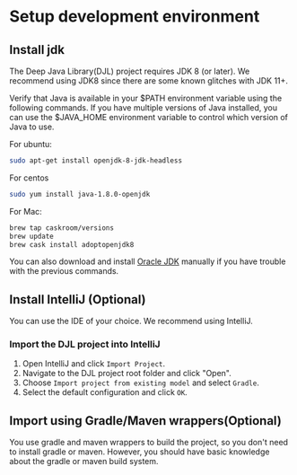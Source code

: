 # Setup development environment

## Install jdk

The Deep Java Library(DJL)  project requires JDK 8 (or later). We recommend using JDK8 since there are some known glitches with JDK 11+.

Verify that Java is available in your $PATH environment variable using the following commands. If you have multiple versions of Java installed,
you can use the $JAVA_HOME environment variable to control which version of Java to use.

For ubuntu:
```bash
sudo apt-get install openjdk-8-jdk-headless
```

For centos
```bash
sudo yum install java-1.8.0-openjdk
```

For Mac:
```bash
brew tap caskroom/versions
brew update
brew cask install adoptopenjdk8
```

You can also download and install [Oracle JDK](https://www.oracle.com/technetwork/java/javase/overview/index.html)
manually if you have trouble with the previous commands.

## Install IntelliJ (Optional)

You can use the IDE of your choice. We recommend using IntelliJ.

### Import the DJL project into IntelliJ

1. Open IntelliJ and click `Import Project`.
2. Navigate to the DJL project root folder and click "Open".
3. Choose `Import project from existing model` and select `Gradle`.
4. Select the default configuration and click `OK`.

## Import using Gradle/Maven wrappers(Optional)

You use gradle and maven wrappers to build the project, so you don't need to install gradle or maven.
However, you should have basic knowledge about the gradle or maven build system.
